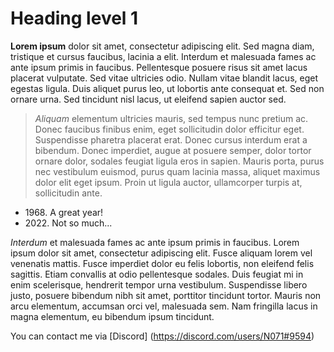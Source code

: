 # Heading level 1

**Lorem ipsum** dolor sit amet, consectetur adipiscing elit. Sed magna diam, tristique et cursus faucibus, lacinia a elit. Interdum et malesuada fames ac ante ipsum primis in faucibus. Pellentesque posuere risus sit amet lacus placerat vulputate. Sed vitae ultricies odio. Nullam vitae blandit lacus, eget egestas ligula. Duis aliquet purus leo, ut lobortis ante consequat et. Sed non ornare urna. Sed tincidunt nisl lacus, ut eleifend sapien auctor sed.

>*Aliquam* elementum ultricies mauris, sed tempus nunc pretium ac. Donec faucibus finibus enim, eget sollicitudin dolor efficitur eget. Suspendisse pharetra placerat erat. Donec cursus interdum erat a bibendum. Donec imperdiet, augue at posuere semper, dolor tortor ornare dolor, sodales feugiat ligula eros in sapien. Mauris porta, purus nec vestibulum euismod, purus quam lacinia massa, aliquet maximus dolor elit eget ipsum. Proin ut ligula auctor, ullamcorper turpis at, sollicitudin ante.

- 1968\. A great year!
- 2022\. Not so much...

*Interdum* et malesuada fames ac ante ipsum primis in faucibus. Lorem ipsum dolor sit amet, consectetur adipiscing elit. Fusce aliquam lorem vel venenatis mattis. Fusce imperdiet dolor eu felis lobortis, non eleifend felis sagittis. Etiam convallis at odio pellentesque sodales. Duis feugiat mi in enim scelerisque, hendrerit tempor urna vestibulum. Suspendisse libero justo, posuere bibendum nibh sit amet, porttitor tincidunt tortor. Mauris non arcu elementum, accumsan orci vel, malesuada sem. Nam fringilla lacus in magna elementum, eu bibendum ipsum tincidunt. 

You can contact me via [Discord] (https://discord.com/users/N071#9594)
